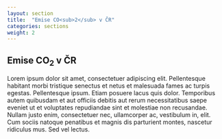 ```yaml
---
layout: section
title:  "Emise CO<sub>2</sub> v ČR"
categories: sections
weight: 2
---
```


## Emise CO<sub>2</sub> v ČR

Lorem ipsum dolor sit amet, consectetuer adipiscing elit. Pellentesque habitant morbi tristique senectus et netus et malesuada fames ac turpis egestas. Pellentesque ipsum. Etiam posuere lacus quis dolor. Temporibus autem quibusdam et aut officiis debitis aut rerum necessitatibus saepe eveniet ut et voluptates repudiandae sint et molestiae non recusandae. Nullam justo enim, consectetuer nec, ullamcorper ac, vestibulum in, elit. Cum sociis natoque penatibus et magnis dis parturient montes, nascetur ridiculus mus. Sed vel lectus.